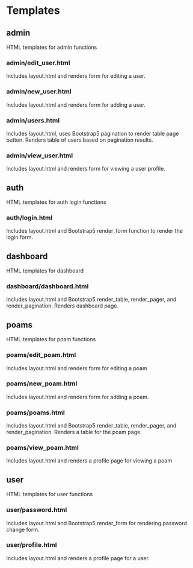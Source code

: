 # Templates

## admin

HTML templates for admin functions

### admin/edit_user.html

Includes layout.html and renders form for editing a user.

### admin/new_user.html

Includes layout.html and renders form for adding a user.

### admin/users.html

Includes layout.html, uses Bootstrap5 pagination to render table page button. Renders table of users based on pagination results.

### admin/view_user.html

Includes layout.html and renders form for viewing a user profile.

## auth

HTML templates for auth login functions

### auth/login.html

Includes layout.html and Bootstrap5 render_form function to render the login form.

## dashboard

HTML templates for dashboard

### dashboard/dashboard.html

Includes layout.html and Bootstrap5 render_table, render_pager, and render_pagination. Renders dashboard page.

## poams

HTML templates for poam functions

### poams/edit_poam.html

Includes layout.html and renders form for editing a poam

### poams/new_poam.html

Includes layout.html and renders form for adding a poam.

### poams/poams.html

Includes layout.html and Bootstrap5 render_table, render_pager, and render_pagination. Renders a table for the poam page.

### poams/view_poam.html

Includes layout.html and renders a profile page for viewing a poam

## user

HTML templates for user functions

### user/password.html

Includes layout.html and Bootstrap5 render_form for rendering password change form.

### user/profile.html

Includes layout.html and renders a profile page for a user.